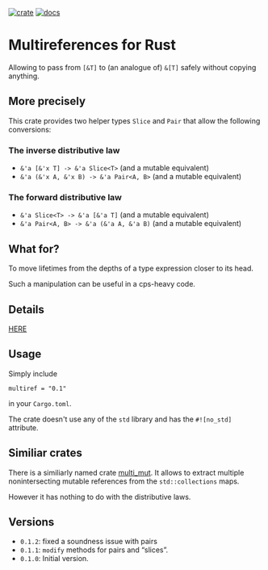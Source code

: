[![crate](https://img.shields.io/crates/v/multiref)](https://crates.io/crates/multiref/)
[![docs](https://docs.rs/multiref/badge.svg)](https://docs.rs/multiref/)

# Multireferences for Rust

Allowing to pass from `[&T]` to (an analogue of) `&[T]` safely 
without copying anything. 

## More precisely

This crate provides two helper types `Slice` and `Pair` 
that allow the following conversions:

### The inverse distributive law

* `&'a [&'x T] -> &'a Slice<T>` (and a mutable equivalent)
* `&'a (&'x A, &'x B) -> &'a Pair<A, B>` (and a mutable equivalent)

### The forward distributive law

* `&'a Slice<T> -> &'a [&'a T]` (and a mutable equivalent)
* `&'a Pair<A, B> -> &'a (&'a A, &'a B)` (and a mutable equivalent)

## What for?

To move lifetimes from the depths of a type expression closer to its head.

Such a manipulation can be useful in a cps-heavy code.

## Details

[HERE](https://docs.rs/multiref/)

## Usage

Simply include 

```
multiref = "0.1"
```

in your `Cargo.toml`.

The crate doesn't use any of the `std` library and has 
the `#![no_std]` attribute.


## Similiar crates

There is a similiarly named crate 
[multi_mut](https://crates.io/crates/multi_mut/). 
It allows to extract multiple nonintersecting mutable references 
from the `std::collections` maps.

However it has nothing to do with the distributive laws.


## Versions

* `0.1.2`: fixed a soundness issue with pairs
* `0.1.1`: `modify` methods for pairs and &#8220;slices&#8221;.
* `0.1.0`: Initial version.


